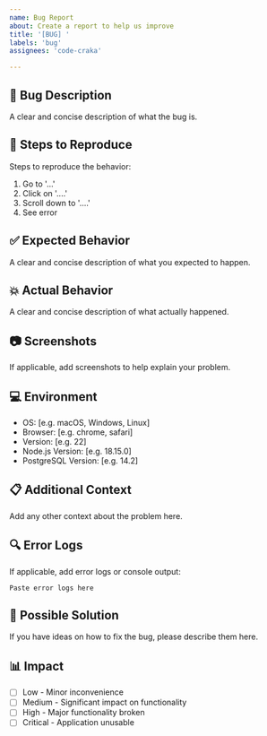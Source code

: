 ```yaml
---
name: Bug Report
about: Create a report to help us improve
title: '[BUG] '
labels: 'bug'
assignees: 'code-craka'

---
```


## 🐛 Bug Description
A clear and concise description of what the bug is.

## 🔄 Steps to Reproduce
Steps to reproduce the behavior:
1. Go to '...'
2. Click on '....'
3. Scroll down to '....'
4. See error

## ✅ Expected Behavior
A clear and concise description of what you expected to happen.

## 💥 Actual Behavior
A clear and concise description of what actually happened.

## 📷 Screenshots
If applicable, add screenshots to help explain your problem.

## 💻 Environment
- OS: [e.g. macOS, Windows, Linux]
- Browser: [e.g. chrome, safari]
- Version: [e.g. 22]
- Node.js Version: [e.g. 18.15.0]
- PostgreSQL Version: [e.g. 14.2]

## 📋 Additional Context
Add any other context about the problem here.

## 🔍 Error Logs
If applicable, add error logs or console output:
```
Paste error logs here
```

## 🔧 Possible Solution
If you have ideas on how to fix the bug, please describe them here.

## 📊 Impact
- [ ] Low - Minor inconvenience
- [ ] Medium - Significant impact on functionality
- [ ] High - Major functionality broken
- [ ] Critical - Application unusable